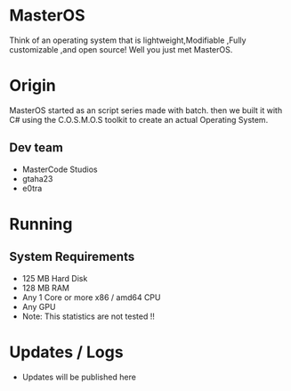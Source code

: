 # MasterOS
Think of an operating system that is lightweight,Modifiable ,Fully customizable ,and open source!
Well you just met MasterOS.

# Origin
MasterOS started as an script series made with batch. 
then we built it with C# using the C.O.S.M.O.S toolkit to create an actual Operating System.

## Dev team
- MasterCode Studios
- gtaha23
- e0tra

# Running

## System Requirements
- 125 MB Hard Disk
- 128 MB RAM
- Any 1 Core or more x86 / amd64 CPU
- Any GPU
- Note: This statistics are not tested !!

# Updates / Logs
- Updates will be published here
